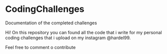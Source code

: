 # CodingChallenges
Documentation of the completed challenges

Hi! On this repository you can found all the code that i write for my personal coding challenges that i upload on my instagram @hardel99.

Feel free to comment o contribute
